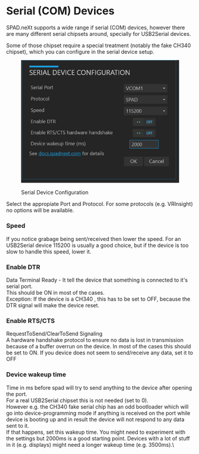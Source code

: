 # Serial (COM) Devices

SPAD.neXt supports a wide range if serial (COM) devices, however there are many different serial chipsets around, specially for USB2Serial devices.

Some of those chipset require a special treatment (notably the fake CH340 chipset), which you can configure in the serial device setup.

<figure><img src="../.gitbook/assets/grafik.png" alt=""><figcaption><p>Serial Device Configuration</p></figcaption></figure>

Select the appropiate Port and Protocol. For some protocols (e.g. VRInsight) no options will be available.

### Speed

If you notice grabage being sent/received then lower the speed. For an USB2Serial device 115200 is usually a good choice, but if the device is too slow to handle this speed, lower it.

### Enable DTR

Data Terminal Ready - It tell the device that something is connected to it's serial port.\
This should be ON in most of the cases. \
Exception: If the device is a CH340 , this has to be set to OFF, because the DTR signal will make the device reset.

### Enable RTS/CTS

RequestToSend/ClearToSend Signaling\
A hardware handshake protocol to ensure no data is lost in transmission because of a buffer overrun on the device. In most of the cases this should be set to ON. If you device does not seem to send/receive any data, set it to OFF

### Device wakeup time

Time in ms before spad will try to send anything to the device after opening the port.\
For a real USB2Serial chipset this is not needed (set to 0). \
However e.g. the CH340 fake serial chip has an odd bootloader which will go into device-programming mode if anything is received on the port while device is booting up and in result the device will not respond to any data sent to it.\
If that happens, set this wakeup time. You might need to experiment with the settings but 2000ms is a good starting point. Devices with a lot of stuff in it (e.g. displays) might need a longer wakeup time (e.g. 3500ms).\










